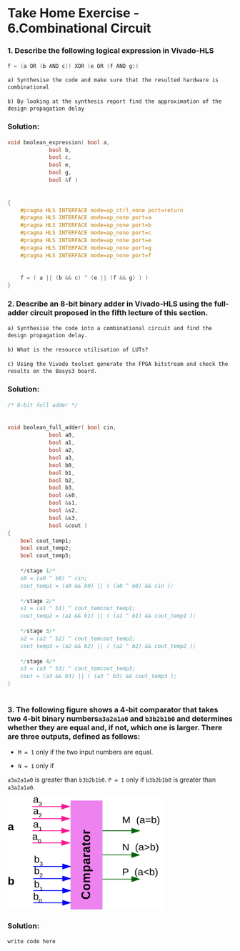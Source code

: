 # Take Home Exercise - 6.Combinational Circuit


### 1. Describe the following logical expression in Vivado-HLS

```c
f = (a OR (b AND c)) XOR (e OR (f AND g))
```
    a) Synthesise the code and make sure that the resulted hardware is combinational 

    b) By looking at the synthesis report find the approximation of the design propagation delay

### Solution:

```c
void boolean_expression( bool a,
			 bool b,
			 bool c, 
			 bool e,
			 bool g,
			 bool &f )
						 

{
	#pragma HLS INTERFACE mode=ap_ctrl_none port=return
	#pragma HLS INTERFACE mode=ap_none port=a
	#pragma HLS INTERFACE mode=ap_none port=b
	#pragma HLS INTERFACE mode=ap_none port=c
	#pragma HLS INTERFACE mode=ap_none port=e
	#pragma HLS INTERFACE mode=ap_none port=g
	#pragma HLS INTERFACE mode=ap_none port=f
	
	
	f = ( a || (b && c) ^ (e || (f && g) ) )
}

```






### 2. Describe an 8-bit binary adder in Vivado-HLS using the full-adder circuit proposed in the fifth lecture of this section.

    a) Synthesise the code into a combinational circuit and find the design propagation delay.

    b) What is the resource utilisation of LUTs?

    c) Using the Vivado toolset generate the FPGA bitstream and check the results on the Basys3 board.

### Solution:

```C
/* 8-bit full adder */


void boolean_full_adder( bool cin,
			 bool a0,
			 bool a1,
			 bool a2,
			 bool a3,
			 bool b0,
			 bool b1,
			 bool b2,
			 bool b3,
			 bool &s0,
			 bool &s1,
			 bool &s2,
			 bool &s3,
			 bool &cout )
{
	bool cout_temp1;
	bool cout_temp2;
	bool cout_temp3;
	
	*/stage 1/*
	s0 = (a0 ^ b0) ^ cin;
	cout_temp1 = (a0 && b0) || ( (a0 ^ b0) && cin );
	
	*/stage 2/*
	s1 = (a1 ^ b1) ^ cout_temcout_temp1;
	cout_temp2 = (a1 && b1) || ( (a1 ^ b1) && cout_temp1 );
	
	*/stage 3/*
	s2 = (a2 ^ b2) ^ cout_temcout_temp2;
	cout_temp3 = (a2 && b2) || ( (a2 ^ b2) && cout_temp2 );
	
	*/stage 4/*
	s3 = (a3 ^ b3) ^ cout_temcout_temp3;
	cout = (a3 && b3) || ( (a3 ^ b3) && cout_temp3 );
}
						 
```






### 3. The following figure shows a 4-bit comparator that takes two 4-bit binary numbers`a3a2a1a0` and `b3b2b1b0` and determines whether they are equal and, if not, which one is larger. There are three outputs, defined as follows:

- `M = 1` only if the two input numbers are equal.

- `N = 1` only if

`a3a2a1a0` is greater than `b3b2b1b0`.
`P = 1` only if `b3b2b1b0` is greater than `a3a2a1a0`.

<img src="img_ex3.png" alt="img_ex3" style="width:350px;"/>

### Solution:
```
write code here
```



